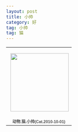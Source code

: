 ```yaml
---
layout: post
title: 小帅
category: 好
tag: 小帅
tag: 猫
---
```

<table style="width:194px;"><tr><td align="center" style="height:194px;background:url(https://picasaweb.google.com/s/c/transparent_album_background.gif) no-repeat left"><a href="https://picasaweb.google.com/100176428078475760122/Cat20101001?authuser=0&feat=embedwebsite"><img src="https://lh4.googleusercontent.com/-jVQG0QYAQUo/TV_wclNv9HE/AAAAAAAAAD4/UYjS6oQffb4/s160-c/Cat20101001.jpg" width="160" height="160" style="margin:1px 0 0 4px;"></a></td></tr><tr><td style="text-align:center;font-family:arial,sans-serif;font-size:11px"><a href="https://picasaweb.google.com/100176428078475760122/Cat20101001?authuser=0&feat=embedwebsite" style="color:#4D4D4D;font-weight:bold;text-decoration:none;">动物.猫.小帅(Cat.2010-10-01)</a></td></tr></table>